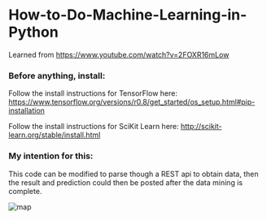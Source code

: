 # How-to-Do-Machine-Learning-in-Python

Learned from
https://www.youtube.com/watch?v=2FOXR16mLow

### Before anything, install: 

Follow the install instructions for TensorFlow here:
https://www.tensorflow.org/versions/r0.8/get_started/os_setup.html#pip-installation

Follow the install instructions for SciKit Learn here:
http://scikit-learn.org/stable/install.html

### My intention for this: 

This code can be modified to parse though a REST api to obtain data, then the result and prediction could then be posted after the data mining is complete.

![map](http://www.wangbo.info/img/mlmindmap.png)

